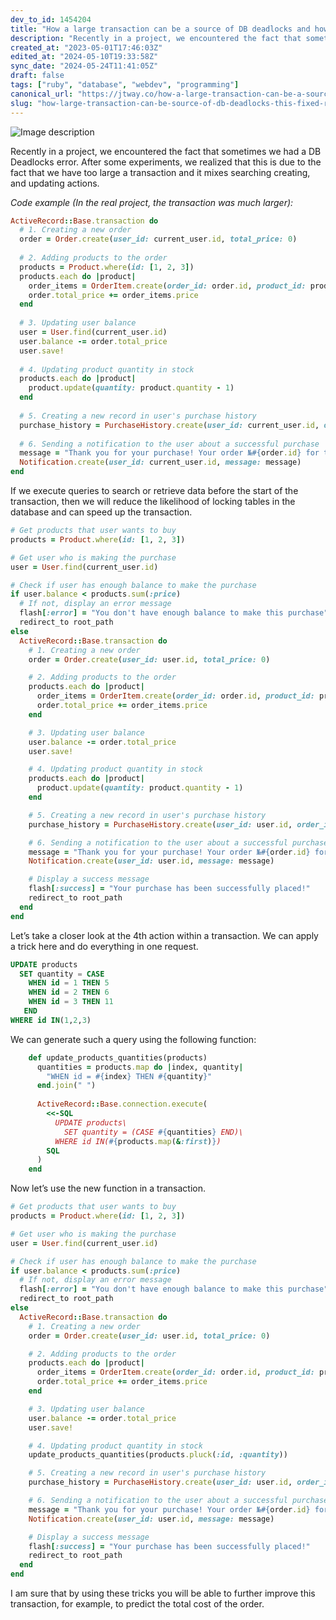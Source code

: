 ```yaml
---
dev_to_id: 1454204
title: "How a large transaction can be a source of DB deadlocks and how this can be fixed."
description: "Recently in a project, we encountered the fact that sometimes we had a DB Deadlocks error. After..."
created_at: "2023-05-01T17:46:03Z"
edited_at: "2024-05-10T19:33:58Z"
sync_date: "2024-05-24T11:41:05Z"
draft: false
tags: ["ruby", "database", "webdev", "programming"]
canonical_url: "https://jtway.co/how-a-large-transaction-can-be-a-source-of-db-deadlocks-and-how-this-can-be-fixed-e130075226f6"
slug: "how-large-transaction-can-be-source-of-db-deadlocks-this-fixed-ruby-database"
---
```


![Image description](https://dev-to-uploads.s3.amazonaws.com/uploads/articles/9w7tk6wrm2hbp5b0d7z5.png)

Recently in a project, we encountered the fact that sometimes we had a DB Deadlocks error. After some experiments, we realized that this is due to the fact that we have too large a transaction and it mixes searching creating, and updating actions.

_Code example (In the real project, the transaction was much larger):_

```ruby
ActiveRecord::Base.transaction do
  # 1. Creating a new order
  order = Order.create(user_id: current_user.id, total_price: 0)
  
  # 2. Adding products to the order
  products = Product.where(id: [1, 2, 3])
  products.each do |product|
    order_items = OrderItem.create(order_id: order.id, product_id: product.id, quantity: 1, price: product.price)
    order.total_price += order_items.price
  end
  
  # 3. Updating user balance
  user = User.find(current_user.id)
  user.balance -= order.total_price
  user.save!
  
  # 4. Updating product quantity in stock
  products.each do |product|
    product.update(quantity: product.quantity - 1)
  end
  
  # 5. Creating a new record in user's purchase history
  purchase_history = PurchaseHistory.create(user_id: current_user.id, order_id: order.id)
  
  # 6. Sending a notification to the user about a successful purchase
  message = "Thank you for your purchase! Your order №#{order.id} for the amount of #{order.total_price} rubles has been successfully placed."
  Notification.create(user_id: current_user.id, message: message)
end
```
If we execute queries to search or retrieve data before the start of the transaction, then we will reduce the likelihood of locking tables in the database and can speed up the transaction.

```ruby
# Get products that user wants to buy
products = Product.where(id: [1, 2, 3])

# Get user who is making the purchase
user = User.find(current_user.id)

# Check if user has enough balance to make the purchase
if user.balance < products.sum(:price)
  # If not, display an error message
  flash[:error] = "You don't have enough balance to make this purchase"
  redirect_to root_path
else
  ActiveRecord::Base.transaction do
    # 1. Creating a new order
    order = Order.create(user_id: user.id, total_price: 0)

    # 2. Adding products to the order
    products.each do |product|
      order_items = OrderItem.create(order_id: order.id, product_id: product.id, quantity: 1, price: product.price)
      order.total_price += order_items.price
    end

    # 3. Updating user balance
    user.balance -= order.total_price
    user.save!

    # 4. Updating product quantity in stock
    products.each do |product|
      product.update(quantity: product.quantity - 1)
    end

    # 5. Creating a new record in user's purchase history
    purchase_history = PurchaseHistory.create(user_id: user.id, order_id: order.id)

    # 6. Sending a notification to the user about a successful purchase
    message = "Thank you for your purchase! Your order №#{order.id} for the amount of #{order.total_price} rubles has been successfully placed."
    Notification.create(user_id: user.id, message: message)

    # Display a success message
    flash[:success] = "Your purchase has been successfully placed!"
    redirect_to root_path
  end
end
```

Let’s take a closer look at the 4th action within a transaction. We can apply a trick here and do everything in one request.

```sql
UPDATE products
  SET quantity = CASE 
    WHEN id = 1 THEN 5 
    WHEN id = 2 THEN 6 
    WHEN id = 3 THEN 11
   END
WHERE id IN(1,2,3)
```

We can generate such a query using the following function:

```ruby
    def update_products_quantities(products)
      quantities = products.map do |index, quantity|
        "WHEN id = #{index} THEN #{quantity}"
      end.join(" ")
      
      ActiveRecord::Base.connection.execute(
        <<-SQL
          UPDATE products\
            SET quantity = (CASE #{quantities} END)\
          WHERE id IN(#{products.map(&:first)})
        SQL
      )
    end
```
Now let’s use the new function in a transaction.

```ruby
# Get products that user wants to buy
products = Product.where(id: [1, 2, 3])

# Get user who is making the purchase
user = User.find(current_user.id)

# Check if user has enough balance to make the purchase
if user.balance < products.sum(:price)
  # If not, display an error message
  flash[:error] = "You don't have enough balance to make this purchase"
  redirect_to root_path
else
  ActiveRecord::Base.transaction do
    # 1. Creating a new order
    order = Order.create(user_id: user.id, total_price: 0)

    # 2. Adding products to the order
    products.each do |product|
      order_items = OrderItem.create(order_id: order.id, product_id: product.id, quantity: 1, price: product.price)
      order.total_price += order_items.price
    end

    # 3. Updating user balance
    user.balance -= order.total_price
    user.save!

    # 4. Updating product quantity in stock
    update_products_quantities(products.pluck(:id, :quantity))

    # 5. Creating a new record in user's purchase history
    purchase_history = PurchaseHistory.create(user_id: user.id, order_id: order.id)

    # 6. Sending a notification to the user about a successful purchase
    message = "Thank you for your purchase! Your order №#{order.id} for the amount of #{order.total_price} rubles has been successfully placed."
    Notification.create(user_id: user.id, message: message)

    # Display a success message
    flash[:success] = "Your purchase has been successfully placed!"
    redirect_to root_path
  end
end
```

I am sure that by using these tricks you will be able to further improve this transaction, for example, to predict the total cost of the order.